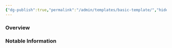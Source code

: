 ```yaml
---
{"dg-publish":true,"permalink":"/admin/templates/basic-template/","hide":true,"updated":"2025-07-03T21:44:14.884+01:00"}
---
```



### Overview


### Notable Information 
